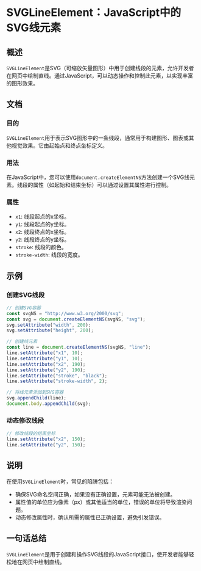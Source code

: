 <!--
Meta Description: # SVGLineElement：JavaScript中的SVG线元素 ## 概述 `SVGLineElement`是SVG（可缩放矢量图形）中用于创建线段的元素，允许开发者在网页中绘制直线。通过JavaScript，可以动态操作和控制此元素，以实现丰富的图形效果。 ## 文档 ### 目的 `SV...
Meta Keywords: line, setattribute, svg, svglineelement, document
-->

# SVGLineElement：JavaScript中的SVG线元素

## 概述
`SVGLineElement`是SVG（可缩放矢量图形）中用于创建线段的元素，允许开发者在网页中绘制直线。通过JavaScript，可以动态操作和控制此元素，以实现丰富的图形效果。

## 文档
### 目的
`SVGLineElement`用于表示SVG图形中的一条线段，通常用于构建图形、图表或其他视觉效果。它由起始点和终点坐标定义。

### 用法
在JavaScript中，您可以使用`document.createElementNS`方法创建一个SVG线元素。线段的属性（如起始和结束坐标）可以通过设置其属性进行控制。

### 属性
- `x1`: 线段起点的x坐标。
- `y1`: 线段起点的y坐标。
- `x2`: 线段终点的x坐标。
- `y2`: 线段终点的y坐标。
- `stroke`: 线段的颜色。
- `stroke-width`: 线段的宽度。

## 示例
### 创建SVG线段
```javascript
// 创建SVG容器
const svgNS = "http://www.w3.org/2000/svg";
const svg = document.createElementNS(svgNS, "svg");
svg.setAttribute("width", 200);
svg.setAttribute("height", 200);

// 创建线元素
const line = document.createElementNS(svgNS, "line");
line.setAttribute("x1", 10);
line.setAttribute("y1", 10);
line.setAttribute("x2", 190);
line.setAttribute("y2", 190);
line.setAttribute("stroke", "black");
line.setAttribute("stroke-width", 2);

// 将线元素添加到SVG容器
svg.appendChild(line);
document.body.appendChild(svg);
```

### 动态修改线段
```javascript
// 修改线段的结束坐标
line.setAttribute("x2", 150);
line.setAttribute("y2", 150);
```

## 说明
在使用`SVGLineElement`时，常见的陷阱包括：
- 确保SVG命名空间正确，如果没有正确设置，元素可能无法被创建。
- 属性值的单位应为像素（px）或其他适当的单位，错误的单位将导致渲染问题。
- 动态修改属性时，确认所需的属性已正确设置，避免引发错误。

## 一句话总结
`SVGLineElement`是用于创建和操作SVG线段的JavaScript接口，使开发者能够轻松地在网页中绘制直线。